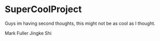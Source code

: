 # SuperCoolProject

Guys im having second thoughts, this might not be as cool as I thought.

Mark Fuller
Jingke Shi
